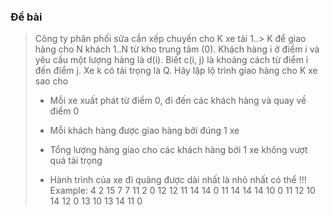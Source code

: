 ### Đề bài 
> Công ty phân phối sữa cần xếp chuyến cho K xe tải 1..> K để giao hàng cho N khách 1..N từ kho trung tâm (0).
> Khách hàng i  ở điểm i và yêu cầu một lượng hàng là d(i).
> Biết c(i, j) là khoảng cách từ điểm i đến điểm j.
> Xe k có tải trọng là Q.
> Hãy lập lộ trình giao hàng cho K xe sao cho
> - Mỗi xe xuất phát từ điểm 0, đi đến các khách hàng và quay về điểm 0
> - Mỗi khách hàng được giao hàng bởi đúng 1 xe
> - Tổng lượng hàng giao cho các khách hàng bởi 1 xe không vượt quá tải trọng 
> 
> - Hành trình của xe đi quãng được dài nhất là nhỏ nhất có thể !!!
> Example:
 4 2 15
 7 7 11 2
 0 12 12 11 14
 14 0 11 14 14
 14 10 0 11 12
 10 14 12 0 13
 10 13 14 11 0
 